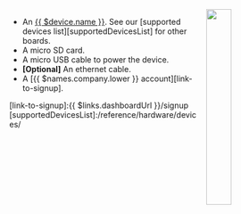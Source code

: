 <img style="float: right;padding-left: 10px;" src="/img/{{ $device.id }}/{{ $device.id }}.webp" width="30%">

* An [{{ $device.name }}](https://www.asus.com/networking-iot-servers/aiot-industrial-solutions/tinker-series/tinker-board-s/). See our [supported devices list][supportedDevicesList] for other boards.
* A micro SD card.
* A micro USB cable to power the device.
* **[Optional]** An ethernet cable.
* A [{{ $names.company.lower }} account][link-to-signup].

[link-to-signup]:{{ $links.dashboardUrl }}/signup
[supportedDevicesList]:/reference/hardware/devices/